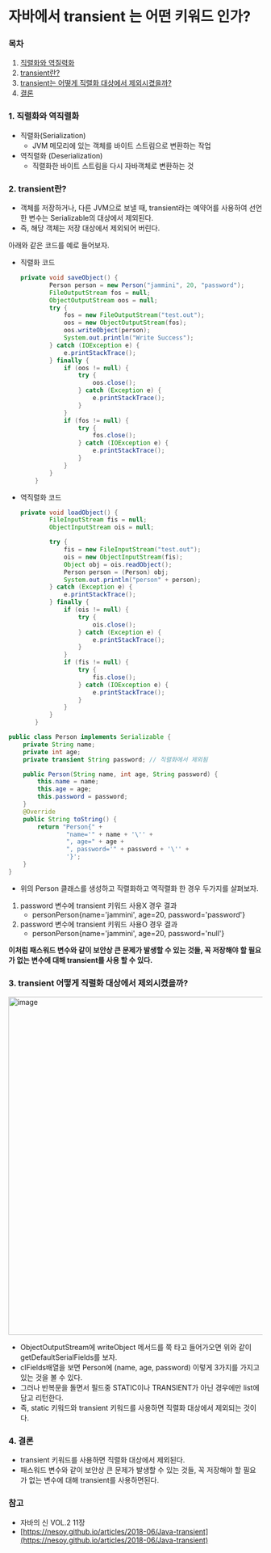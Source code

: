 # 자바에서 transient 는 어떤 키워드 인가?

### 목차

1. [직렬화와 역질력화](#1-직렬화와-역직렬화)
2. [transient란?](#2-transient란)
3. [transient는 어떻게 직렬화 대상에서 제외시켰을까?](#3-transient-어떻게-직렬화-대상에서-제외시켰을까)
4. [결론](#4-결론)

### 1. 직렬화와 역직렬화

- 직렬화(Serialization)
    - JVM 메모리에 있는 객체를 바이트 스트림으로 변환하는 작업
- 역직렬화 (Deserialization)
    - 직렬화한 바이트 스트림을 다시 자바객체로 변환하는 것

### 2. transient란?

- 객체를 저장하거나, 다른 JVM으로 보낼 때, transient라는 예약어를 사용하여 선언한 변수는 Serializable의 대상에서 제외된다.
- 즉, 해당 객체는 저장 대상에서 제외되어 버린다.

아래와 같은 코드를 예로 들어보자.

- 직렬화 코드
    
    ```java
    private void saveObject() {
            Person person = new Person("jammini", 20, "password");
            FileOutputStream fos = null;
            ObjectOutputStream oos = null;
            try {
                fos = new FileOutputStream("test.out");
                oos = new ObjectOutputStream(fos);
                oos.writeObject(person);
                System.out.println("Write Success");
            } catch (IOException e) {
                e.printStackTrace();
            } finally {
                if (oos != null) {
                    try {
                        oos.close();
                    } catch (Exception e) {
                        e.printStackTrace();
                    }
                }
                if (fos != null) {
                    try {
                        fos.close();
                    } catch (IOException e) {
                        e.printStackTrace();
                    }
                }
            }
        }
    ```
    
- 역직렬화 코드
    
    ```java
    private void loadObject() {
            FileInputStream fis = null;
            ObjectInputStream ois = null;
    
            try {
                fis = new FileInputStream("test.out");
                ois = new ObjectInputStream(fis);
                Object obj = ois.readObject();
                Person person = (Person) obj;
                System.out.println("person" + person);
            } catch (Exception e) {
                e.printStackTrace();
            } finally {
                if (ois != null) {
                    try {
                        ois.close();
                    } catch (Exception e) {
                        e.printStackTrace();
                    }
                }
                if (fis != null) {
                    try {
                        fis.close();
                    } catch (IOException e) {
                        e.printStackTrace();
                    }
                }
            }
        }
    ```
    

```java
public class Person implements Serializable {
    private String name;
    private int age;
    private transient String password; // 직렬화에서 제외됨

    public Person(String name, int age, String password) {
        this.name = name;
        this.age = age;
        this.password = password;
    }
    @Override
    public String toString() {
        return "Person{" +
                "name='" + name + '\'' +
                ", age=" + age +
                ", password='" + password + '\'' +
                '}';
    }
}
```

- 위의 Person 클래스를 생성하고 직렬화하고 역직렬화 한 경우 두가지를 살펴보자.
1. password 변수에 transient 키워드 사용X 경우 결과
    - personPerson{name='jammini', age=20, password='password'}
2. password 변수에 transient 키워드 사용O 경우 결과
    - personPerson{name='jammini', age=20, password='null'}

**이처럼 패스워드 변수와 같이 보안상 큰 문제가 발생할 수 있는 것들, 꼭 저장해야 할 필요가 없는 변수에 대해 transient를 사용 할 수 있다.**

### 3. transient 어떻게 직렬화 대상에서 제외시켰을까?

<img width="669" alt="image" src="https://user-images.githubusercontent.com/59176149/227952980-52160a72-52f7-4988-acd2-7067a536f417.png">


- ObjectOutputStream에 writeObject 메서드를 쭉 타고 들어가오면 위와 같이 getDefaultSerialFields를 보자.
- clFields배열을 보면 Person에 (name, age, password) 이렇게 3가지를 가지고 있는 것을 볼 수 있다.
- 그러나 반복문을 돌면서 필드중 STATIC이나 TRANSIENT가 아닌 경우에만 list에 담고 리턴한다.
- 즉, static 키워드와 transient 키워드를 사용하면 직렬화 대상에서 제외되는 것이다.

### 4. 결론

- transient 키워드를 사용하면 직렬화 대상에서 제외된다.
- 패스워드 변수와 같이 보안상 큰 문제가 발생할 수 있는 것들, 꼭 저장해야 할 필요가 없는 변수에 대해 transient를 사용하면된다.

### 참고

- 자바의 신 VOL.2 11장
- [https://nesoy.github.io/articles/2018-06/Java-transient](https://nesoy.github.io/articles/2018-06/Java-transient)
